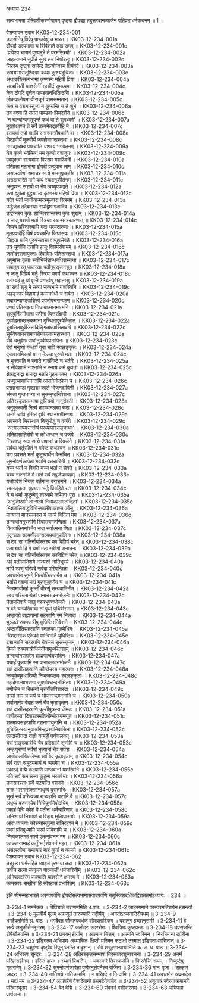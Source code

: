 अध्यायः 234

सत्यभामया पतिवशीकरणोपायम् पृष्टया द्रौपद्या तदुत्तरदानव्याजेन पतिव्रताधर्मकथनम् ॥ 1 ॥

वैशम्पायन उवाच 	KK03-12-234-001  
उपासीनेषु विप्रेषु पाण्डवेषु च भारत ।	KK03-12-234-001a  
द्रौपदी सत्यभामा च विविशाते तदा समम् ॥	KK03-12-234-001c  
\'प्रविश्य चाश्रमं पुण्यमुभे ते परमस्त्रियौ\' ।	KK03-12-234-002a  
जाहस्यमाने सुप्रीते सुखं तत्र निषीदतुः ॥	KK03-12-234-002c  
चिरस्य दृष्ट्वा राजेन्द्र तेऽन्योन्यस्य प्रियंवदे ।	KK03-12-234-003a  
कथयामासतुश्चित्राः कथाः कुरुयदूचिताः ॥	KK03-12-234-003c  
अथाब्रवीत्सत्यभामा कृष्णस्य महिषी प्रिया ।	KK03-12-234-004a  
सात्राजिती याज्ञसेनीं रहसीदं सुमध्यमा ॥	KK03-12-234-004c  
केन द्रौपदि वृत्तेन पाण्डवानधितिष्ठसि ।	KK03-12-234-005a  
लोकपालोपमान्वीरान्नूनं परमसम्मतान् ॥	KK03-12-234-005c  
कथं च वशगास्तुभ्यं न कुप्यन्ति च ते शुभे ।	KK03-12-234-006a  
तव वश्या हि सतत पाण्डवाः प्रियदर्शने ॥	KK03-12-234-006c  
\'न चान्योन्यमसूयन्ते कथं वा ते सुमध्यमे\' ।	KK03-12-234-007a  
मुखप्रेक्षाश्च ते सर्वे तत्त्वमेतद्ब्रवीहि मे ॥	KK03-12-234-007c  
व्रतचर्या तपो वाऽपि स्नानमन्त्रौषधानि वा ।	KK03-12-234-008a  
विद्यावीर्यं मूलवीर्यं जपहोमागदास्तथा ॥	KK03-12-234-008c  
ममाद्याचक्ष्व पाञ्चालि यशस्यं भगवेतनम् ।	KK03-12-234-009a  
येन कृष्णे भवेन्नित्यं मम कृष्णो वशानुगः ॥	KK03-12-234-009c  
एवमुक्त्वा सत्यभामा विरराम यशस्विनी ।	KK03-12-234-010a  
पतिव्रता महाभागा द्रौपदी प्रत्युवाच ताम् ॥	KK03-12-234-010c  
असत्स्त्रीणां समाचरं सत्ये मामनुपृच्छसि ।	KK03-12-234-011a  
असदाचरिते मार्गे कथं स्यादनुकीर्तनम् ॥	KK03-12-234-011c  
अनुप्रश्नः संशयो वा नैष त्वय्युपपद्यते ।	KK03-12-234-012a  
कथं ह्युपेता बुद्ध्या त्वं कृष्णस्य महिषी प्रिया ॥	KK03-12-234-012c  
यदैव भर्ता जानीयान्मन्त्रमूलपरां स्त्रियम् ।	KK03-12-234-013a  
उद्विजेत तदैवास्याः सर्पाद्वेश्मगतादिव ॥	KK03-12-234-013c  
उद्विग्नस्य कुतः शान्तिरशान्तस्य कुतः सुखम् ।	KK03-12-234-014a  
न जातु वशगो भर्ता स्त्रियाः स्यान्मन्त्रकारणात् ॥	KK03-12-234-014c  
किमत्र प्रहिताश्चापि गदाः परमदारुणाः ।	KK03-12-234-015a  
मूलप्रवादैर्हि विषं प्रयच्छन्ति जिघांसवः ॥	KK03-12-234-015c  
जिह्वया यानि पुरुषस्त्वचा वाप्युपसेवते ।	KK03-12-234-016a  
तत्र चूर्णानि दत्तानि हन्युः क्षिप्रमसंशयम् ॥	KK03-12-234-016c  
जलोदरसमायुक्ताः श्वित्रिणः पलितास्तथा ।	KK03-12-234-017a  
अपुमांसः कृताः स्त्रीभिर्जडान्धबधिरास्तथा ॥	KK03-12-234-017c  
पापानुगास्तु पापास्ताः पतीनुपसृजन्त्युत ।	KK03-12-234-018a  
न जातु विप्रियं भर्तुः स्त्रिया कार्यं कथञ्चन ॥	KK03-12-234-018c  
वर्ताम्यहं तु यां वृत्तिं पाण्डवेषु महात्मसु ।	KK03-12-234-019a  
तां सर्वां शृणु मे सत्यां सत्यभामे यशस्विनि ॥	KK03-12-234-019c  
अहङ्कारं विहायाहं कामक्रोधौ च सर्वदा ।	KK03-12-234-020a  
सदारान्पाण्डवान्नित्यं प्रयतोपचराम्यहम् ॥	KK03-12-234-020c  
प्रणयं प्रतिसंहृत्य निधायात्मानमात्मनि ।	KK03-12-234-021a  
शुश्रूषुर्निरभीमाना पतीनां चित्तरक्षिणी ॥	KK03-12-234-021c  
दुर्व्याहृताच्छङ्कमाना दुस्थिताद्दुरवेक्षितात् ।	KK03-12-234-022a  
दुरासिताद्दुर्व्रजितादिङ्गिताध्यासितादपि ॥	KK03-12-234-022c  
सूर्यवैश्वानरसमान्सोमकल्पान्महारथान् ।	KK03-12-234-023a  
सेवे चक्षुर्हृणः पार्थानुग्रवीर्यप्रतापिनः ॥	KK03-12-234-023c  
देवो मनुष्यो गन्धर्वो युवा चापि स्वलङ्कृतः ।	KK03-12-234-024a  
द्रव्यवानभिरूपो वा न मेऽन्यः पुरुषो मतः ॥	KK03-12-234-024c  
न भुक्तवति न स्नाते नासंविष्टे च भर्तरि ।	KK03-12-234-025a  
न संविशामि नाश्नामि न स्नाये कर्म कुर्वती ॥	KK03-12-234-025c  
क्षेत्राद्वनाद्वा ग्रामाद्वा भर्तारं गृहमागतम् ।	KK03-12-234-026a  
अभ्युत्थायाभिनन्दामि आसनेनोदकेन च ॥	KK03-12-234-026c  
प्रसन्नभाण्डा मृष्टान्ना काले भोजनदायिनी ।	KK03-12-234-027a  
संयता गुप्तधान्या च सुसम्मृष्टनिवेशना ॥	KK03-12-234-027c  
अतिरस्कृतसम्भाषा दुःस्त्रियो नानुसेवती ।	KK03-12-234-028a  
अनुकूलवती नित्यं भवाम्यनलसा सदा ॥	KK03-12-234-028c  
अनर्म चापि हसितं द्वारि स्थानमभीक्ष्णशः ।	KK03-12-234-029a  
अवस्करे चिरस्थानं निष्कुटेषु च वर्जये ॥	KK03-12-234-029c  
\'अत्यालापमसन्तोषं परव्यापारसङ्कथाः\' ।	KK03-12-234-030a  
अतिहासातिरोषौ च क्रोधस्थानं च वर्जये ॥	KK03-12-234-030c  
निरताऽहं सदा सत्ये पापानां च विवर्जने ।	KK03-12-234-031a  
सर्वथा भर्तुरहितं न ममेष्टं कथञ्चन ॥	KK03-12-234-031c  
यदा प्रवसते भर्ता कुटुम्बार्थेन केनचित् ।	KK03-12-234-032a  
सुमनोवर्णकापेता भवामि व्रतचारिणी ॥	KK03-12-234-032c  
यच्च भर्ता न पिबति यच्च भर्ता न सेवते ।	KK03-12-234-033a  
यच्च नाश्नाति मे भर्ता सर्वं तद्वर्जयाम्यहम् ॥	KK03-12-234-033c  
यथोपदेशं नियता वर्तमाना वराङ्गने ।	KK03-12-234-034a  
स्वलङ्कृता सुप्रयता भर्तुः प्रियहिते रता ॥	KK03-12-234-034c  
ये च धर्माः कुटुम्बेषु श्वश्र्वामे कथिताः पुरा ।	KK03-12-234-035a  
\'अनुतिष्ठामि तान्सत्ये नित्यकालमतन्द्रिता\' ॥	KK03-12-234-035c  
भिक्षाबलिश्राद्धविधिस्थालीपाकाश्च पर्वसु ।	KK03-12-234-036a  
मान्यानां मानसत्कारा ये चान्ये विदिता मम ॥	KK03-12-234-036c  
तान्सर्वाननुवर्तामि दिवारात्रमतन्द्रिता ।	KK03-12-234-037a  
विनयान्नियमांश्चैव सदा सर्वात्मना श्रिता ॥	KK03-12-234-037c  
मृदून्सतः सत्यशीलान्सत्यधर्मानुपालिनः ।	KK03-12-234-038a  
स देवः सा गतिर्नार्यास्तस्य का विप्रियं चरेत् ॥	KK03-12-234-038c  
पत्याश्रयो हि मे धर्मो मतः स्त्रीणां सनातनः ।	KK03-12-234-039a  
स देवः सा गतिर्नार्यास्तस्य काविप्रियं चरेत् ॥	KK03-12-234-039c  
अहं पतीन्नातिशये नात्यश्ने नातिभूषये ।	KK03-12-234-040a  
नापि श्वश्रूं परिवदे सर्वदा परियन्त्रिता ॥	KK03-12-234-040c  
अवधानेन सुभगे नित्योत्थिततयैव च ।	KK03-12-234-041a  
भर्तारो वशगा मह्यं गुरुशुश्रूषयैव च ॥	KK03-12-234-041c  
नित्यमार्यामहं कुन्तीं वीरसूं सत्यवादिनीम् ।	KK03-12-234-042a  
स्वयं परिचराम्येतां पानाच्छादनभोजनैः ॥	KK03-12-234-042c  
नैतामतिशये जातु वस्त्रभूषणभोजनैः ।	KK03-12-234-043a  
न वदे चाप्यतिवाचा तां पृथां पृथिवीसमाम् ॥	KK03-12-234-043c  
अष्टावग्रे ब्राह्मणानां सहस्राणि स्म नित्यदा ।	KK03-12-234-044a  
भुञ्जते रुक्मपात्रीषु युधिष्ठिरनिवेशने ॥	KK03-12-234-044c  
अष्टाशीतिसहस्राणि स्नातका गृहमेधिनः ।	KK03-12-234-045a  
त्रिंशद्दासीक एकैको यान्बिभर्ति युधिष्ठिरः ॥	KK03-12-234-045c  
दशान्यानि सहस्राणि येषामन्नं सुसंस्कृतम् ।	KK03-12-234-046a  
ह्रियते रुक्मपात्रीभिर्यतीनामूर्ध्वरेतसाम् ॥	KK03-12-234-046c  
तान्सर्वानग्रहारेण ब्राह्मणान्वेदवादिनः ।	KK03-12-234-047a  
यथार्हं पूजयामि स्म पानाच्छादनभोजनैः ॥	KK03-12-234-047c  
शतं दासीसहस्राणि कौन्तेयस्य महात्मनः ।	KK03-12-234-048a  
कम्बुकेयूरधारिण्यो निष्ककण्ठ्यः स्वलङ्कृताः ॥	KK03-12-234-048c  
महार्हमाल्याभरणाः सुवर्णाश्चन्दनोक्षिताः ।	KK03-12-234-049a  
मणीन्हेम च बिभ्रत्यो नृत्तगीतविशारदाः ॥	KK03-12-234-049c  
तासां नाम च रूपं च भोजनाच्छादनानि च ।	KK03-12-234-050a  
सर्वासामेव वेदाहं कर्म चैव कृताकृतम् ॥	KK03-12-234-050c  
शतं दासीसहस्राणि कुन्तीपुत्रस्य धीमतः ।	KK03-12-234-051a  
पात्रीहस्ता दिवारात्रमतिथीन्भोजयन्त्युत ॥	KK03-12-234-051c  
शतमश्वसहस्राणि दशनागायुतानि च ।	KK03-12-234-052a  
युधिष्ठिरस्यानुयात्रमिन्द्रप्रस्थनिवासिनः ॥	KK03-12-234-052c  
एतदासीत्तदा राज्ञो यन्महीं पर्यपालयत् ।	KK03-12-234-053a  
येषां सङ्ख्याविधिं चैव प्रदिशामि शृणोमि च ॥	KK03-12-234-053c  
अन्तःपुराणां सर्वेषां भृत्यानां चैव सर्वशः ।	KK03-12-234-054a  
आगोपालाविपालेभ्यः सर्वं वेद कृताकृतम् ॥	KK03-12-234-054c  
सर्वं राज्ञः समुदयमायं च व्ययमेव च ।	KK03-12-234-055a  
एकाऽहं वेद्मि कल्याणि पाण्डवानां यशस्विनि ॥	KK03-12-234-055c  
मयि सर्वं समासज्य कुटुम्बं भरतर्षभाः ।	KK03-12-234-056a  
उपासनरताः सर्वे घटयन्ति वरानने ॥	KK03-12-234-056c  
तमहं भारमासक्तमनाधृष्यं दुरात्मभिः ।	KK03-12-234-057a  
सुखं सर्वं परित्यज्य रात्र्यहानि घटामि वै ॥	KK03-12-234-057c  
अधृष्यं वरुणस्येव निधिपूर्णमिवोदधिम् ।	KK03-12-234-058a  
एकाहं वेद्मि कोशं वै पतीनां धर्मचारिणाम् ॥	KK03-12-234-058c  
अनिशायां निशायां च विहाय क्षुत्पिपासयोः ।	KK03-12-234-059a  
आराधयन्त्याः कौरव्यांस्तुल्या रात्रिरहश्च मे ॥	KK03-12-234-059c  
प्रथमं प्रतिबुध्यामि चरमं संविशामि च ।	KK03-12-234-060a  
नित्यकालमहं सत्ये एतत्संवननं मम ॥	KK03-12-234-060c  
एतज्जानाम्यहं कर्तुं भर्तृसंवननं महत् ।	KK03-12-234-061a  
असत्स्त्रीणां समाचारं नाहं कुर्यां न कामये ॥	KK03-12-234-061c  
वैशम्पायन उवाच 	KK03-12-234-062  
तच्छ्रुत्वा धर्मसहितं व्याहृतं कृष्णया तदा ।	KK03-12-234-062a  
उवाच सत्या सत्कृत्य पाञ्चालीं धर्मचारिणीम् ॥	KK03-12-234-062c  
अभिपन्नाऽस्मि पाञ्चालि याज्ञसेनि क्षमस्व मे ।	KK03-12-234-063a  
कामकारः सखीनां हि सोपहासं प्रभाषितम् ॥	KK03-12-234-063c  

इति श्रीमन्महाभारते अरण्यपर्वणि द्रौपदीसत्यभामासंवादपर्वणि चतुस्त्रिंशदधिकद्विशततमोऽध्यायः ॥ 234 ॥

3-234-1 सममेकत्र । विविशाते तदाश्रममिति ध.पाठः ॥ 3-234-2 जाहस्यमाने परस्परमतिशयेन हसन्त्यौ ॥ 3-234-8 मूलवीर्यं मूलम् अप्रच्युतं तारुण्यादि तद्वीर्यम् । अगदोऽञ्जनादिरौषधम् ॥ 3-234-9 भगदैवतमिति झ. पाठः । भगदैवत सौभाग्यवर्धकं सौरव्रतादिकम् । वशानुग इच्छानुसारी ॥ 3-234-11 हे सत्ये अनुकीर्तनमुत्तरम् ॥ 3-234-17 जलोदरः उदररोगः । श्वित्रिणः कुष्ठवन्तः ॥ 3-234-18 उपसृजन्ति दोषैर्योजयन्ति ॥ 3-234-21 प्रणयम् ईर्ष्याम् । आत्मानं चित्तम् । आत्मनि स्वस्मिन् । निरभिमाना दर्पहीना ॥ 3-234-22 इङ्गितम् अभिप्रायः अध्यासितः क्षिप्तो यस्मिन् कटाक्षो तस्मात् इङ्गिताध्यासितात् ॥ 3-234-23 चक्षुर्हृणः दृष्ट्वैव रिपून् घ्नन्ति तादृशान् । सेवे शत्रुहणान्पार्थानिति क. ट. ध. पाठः ॥ 3-234-24 अभिरूपः सुन्दरः ॥ 3-234-28 अतिरस्कृतसम्भाषा तिरस्कारशून्यवचना ॥ 3-234-29 अनर्म परिहासहीनम् । हसितं हासः । स्थानं स्थितिम् । अवस्करे तिरस्करोमि । किरतेरिदं रूपम् । निष्कुटेषु गृहारामेषु ॥ 3-234-32 सुमनोवर्णकापेता पुष्पैरनुलेपनैश्च वर्जिता ॥ 3-234-36 मानः पूजा । सत्कार आदरः ॥ 3-234-40 नातिशये नातिक्रमामि । न परिवदे न निन्दामि ॥ 3-234-41 अवधानेन अप्रमादेन । मह्यं मम ॥ 3-234-47 अग्रहारेण वैश्वदेवान्ते प्रथमदेयेनान्नेव ॥ 3-234-52 अनुयात्रं स्वैरयात्रायामपि परिवारभूतम् ॥ 3-234-54 वेद वेद्मि ॥ 3-234-60 संवननं वशीकरणम् ॥ 3-234-63 अभिपन्ना प्रार्थयाना ॥
